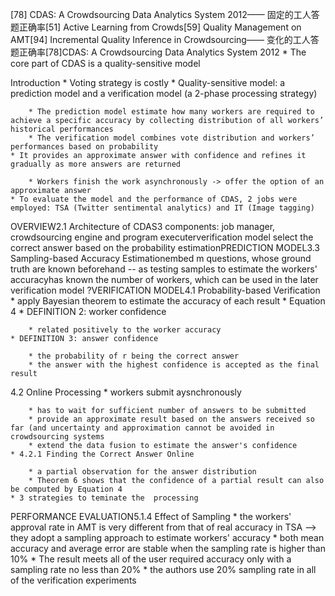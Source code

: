 [78] CDAS: A Crowdsourcing Data Analytics System 2012—— 固定的工人答题正确率[51] Active Learning from Crowds[59] Quality Management on AMT[94] Incremental Quality Inference in Crowdsourcing—— 变化的工人答题正确率[78]CDAS: A Crowdsourcing Data Analytics System 2012
    * The core part of CDAS is a quality-sensitive model

Introduction
    * Voting strategy is costly
    * Quality-sensitive model: a prediction model and a verification model (a 2-phase processing strategy)

        * The prediction model estimate how many workers are required to achieve a specific accuracy by collecting distribution of all workers’ historical performances
        * The verification model combines vote distribution and workers’ performances based on probability
    * It provides an approximate answer with confidence and refines it gradually as more answers are returned

        * Workers finish the work asynchronously -> offer the option of an approximate answer
    * To evaluate the model and the performance of CDAS, 2 jobs were employed: TSA (Twitter sentimental analytics) and IT (Image tagging)

OVERVIEW2.1 Architecture of CDAS3 components: job manager, crowdsourcing engine and program executerverification model select the correct answer based on the probability estimationPREDICTION MODEL3.3 Sampling-based Accuracy Estimationembed m questions, whose ground truth are known beforehand -- as testing samples to estimate the workers' accuracyhas known the number of workers, which can be used in the later verification model ?VERIFICATION MODEL4.1 Probability-based Verification
    * apply Bayesian theorem to estimate the accuracy of each result
    * Equation 4
    * DEFINITION 2: worker​ confidence

        * related positively to the worker accuracy
    * DEFINITION 3: answer confidence

        * the probability of r being the correct answer
        * the answer with the highest confidence is accepted as the final result​

4.2 Online Processing
    * workers submit aysnchronously

        * has to wait for sufficient number of answers to be submitted
        * provide an approximate result based on the answers received so far (and uncertainty and approximation cannot be avoided in crowdsourcing systems
        * extend the data fusion to estimate the answer's confidence​
    * 4.2.1 Finding the Correct Answer Online

        * a partial observation for the answer distribution
        * Theorem 6 shows that the confidence of a partial result can also be computed by Equation 4​
    * 3 strategies to teminate the  processing 

PERFORMANCE EVALUATION5.1.4 Effect of Sampling
    * the workers' approval rate in AMT is very different from that of real accuracy in TSA --> they adopt a sampling approach to estimate workers' accuracy
    * both mean accuracy and average error are stable when the sampling rate is higher than 10%
    * The result meets all of the user required accuracy only with a sampling rate no less than 20%
    * the authors use 20% sampling rate in all of the verification experiments​


